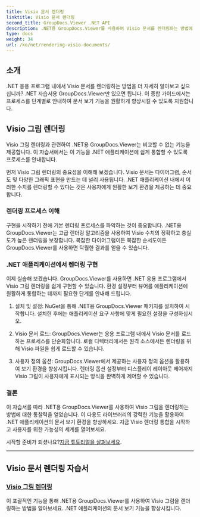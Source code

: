 ```yaml
---
title: Visio 문서 렌더링
linktitle: Visio 문서 렌더링
second_title: GroupDocs.Viewer .NET API
description: .NET용 GroupDocs.Viewer를 사용하여 Visio 문서를 렌더링하는 방법에 대한 자습서를 살펴보세요. .NET 애플리케이션에서 문서 보기 기능을 손쉽게 향상시키는 방법을 알아보세요.
type: docs
weight: 34
url: /ko/net/rendering-visio-documents/
---
```

## 소개

.NET 응용 프로그램 내에서 Visio 문서를 렌더링하는 방법을 더 자세히 알아보고 싶으십니까? .NET 자습서용 GroupDocs.Viewer만 있으면 됩니다. 이 종합 가이드에서는 프로세스를 단계별로 안내하여 문서 보기 기능을 원활하게 향상시킬 수 있도록 지원합니다.

## Visio 그림 렌더링

Visio 그림 렌더링과 관련하여 .NET용 GroupDocs.Viewer는 비교할 수 없는 기능을 제공합니다. 이 자습서에서는 이 기능을 .NET 애플리케이션에 쉽게 통합할 수 있도록 프로세스를 안내합니다.

먼저 Visio 그림 렌더링의 중요성을 이해해 보겠습니다. Visio 문서는 다이어그램, 순서도 및 다양한 그래픽 표현을 만드는 데 널리 사용됩니다. .NET 애플리케이션 내에서 이러한 수치를 렌더링할 수 있다는 것은 사용자에게 원활한 보기 환경을 제공하는 데 중요합니다.

### 렌더링 프로세스 이해

구현을 시작하기 전에 기본 렌더링 프로세스를 파악하는 것이 중요합니다. .NET용 GroupDocs.Viewer는 고급 렌더링 알고리즘을 사용하여 Visio 수치의 정확하고 충실도가 높은 렌더링을 보장합니다. 복잡한 다이어그램이든 복잡한 순서도이든 GroupDocs.Viewer를 사용하면 탁월한 결과를 얻을 수 있습니다.

### .NET 애플리케이션에서 렌더링 구현

이제 실습해 보겠습니다. GroupDocs.Viewer를 사용하면 .NET 응용 프로그램에서 Visio 그림 렌더링을 쉽게 구현할 수 있습니다. 환경 설정부터 뷰어를 애플리케이션에 원활하게 통합하는 데까지 필요한 단계를 안내해 드립니다.

1. 설치 및 설정: NuGet을 통해 .NET용 GroupDocs.Viewer 패키지를 설치하여 시작합니다. 설치한 후에는 애플리케이션 요구 사항에 맞게 필요한 설정을 구성하십시오.

2. Visio 문서 로드: GroupDocs.Viewer는 응용 프로그램 내에서 Visio 문서를 로드하는 프로세스를 단순화합니다. 로컬 디렉터리에서든 원격 소스에서든 렌더링을 위해 Visio 파일을 쉽게 로드할 수 있습니다.

3. 사용자 정의 옵션: GroupDocs.Viewer에서 제공하는 사용자 정의 옵션을 활용하여 보기 환경을 향상시킵니다. 렌더링 옵션 설정부터 디스플레이 레이아웃 제어까지 Visio 그림이 사용자에게 표시되는 방식을 완벽하게 제어할 수 있습니다.

### 결론

이 자습서를 따라 .NET용 GroupDocs.Viewer를 사용하여 Visio 그림을 렌더링하는 방법에 대한 통찰력을 얻었습니다. 이 다용도 라이브러리의 강력한 기능을 활용하여 .NET 애플리케이션의 문서 보기 환경을 향상하세요. 지금 Visio 렌더링 통합을 시작하고 사용자를 위한 가능성의 세계를 열어보세요.

 시작할 준비가 되셨나요?[지금 튜토리얼을 살펴보세요](./render-visio-figures/).

---

## Visio 문서 렌더링 자습서
### [Visio 그림 렌더링](./render-visio-figures/)
이 포괄적인 기능을 통해 .NET용 GroupDocs.Viewer를 사용하여 Visio 그림을 렌더링하는 방법을 알아보세요. .NET 애플리케이션의 문서 보기 기능을 향상시킵니다.
